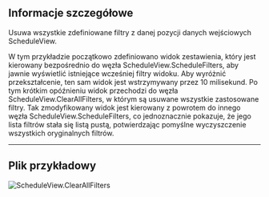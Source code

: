 ## Informacje szczegółowe
Usuwa wszystkie zdefiniowane filtry z danej pozycji danych wejściowych ScheduleView.

W tym przykładzie początkowo zdefiniowano widok zestawienia, który jest kierowany bezpośrednio do węzła ScheduleView.ScheduleFilters, aby jawnie wyświetlić istniejące wcześniej filtry widoku. Aby wyróżnić przekształcenie, ten sam widok jest wstrzymywany przez 10 milisekund. Po tym krótkim opóźnieniu widok przechodzi do węzła ScheduleView.ClearAllFilters, w którym są usuwane wszystkie zastosowane filtry. Tak zmodyfikowany widok jest kierowany z powrotem do innego węzła ScheduleView.ScheduleFilters, co jednoznacznie pokazuje, że jego lista filtrów stała się listą pustą, potwierdzając pomyślne wyczyszczenie wszystkich oryginalnych filtrów.
___
## Plik przykładowy

![ScheduleView.ClearAllFilters](./Revit.Elements.Views.ScheduleView.ClearAllFilters_img.jpg)
